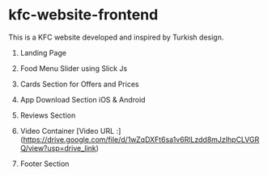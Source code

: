 # kfc-website-frontend
This is a KFC website developed and inspired by Turkish design.

1. Landing Page
2. Food Menu Slider using Slick Js
3. Cards Section for Offers and Prices
4. App Download Section iOS & Android
5. Reviews Section
6. Video Container
   [Video URL :] (https://drive.google.com/file/d/1wZqDXFt6sa1v6RlLzdd8mJzIhpCLVGRQ/view?usp=drive_link)

8. Footer Section

